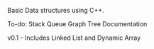 Basic Data structures using C++.

To-do:
Stack
Queue
Graph
Tree
Documentation

v0.1 - Includes Linked List and Dynamic Array
